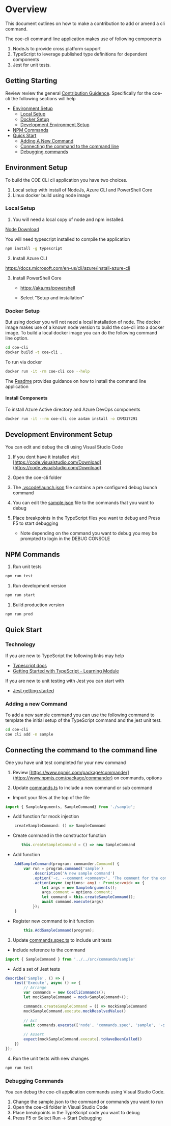 # Overview

This document outlines on how to make a contribution to add or amend a cli command. 

The coe-cli command line application makes use of following components

1. NodeJs to provide cross platform support
1. TypeScript to leverage published type definitions for dependent components
1. Jest for unit tests. 

## Getting Starting

Review review the general [Contribution Guidence](../CONTRIBUTING). Specifically for the coe-cli the following sections will help

- [Environment Setup](#environment-setup)
   - [Local Setup](#local-setup)
   - [Docker Setup](#docker-setup)
   - [Development Environment Setup](#development-environment-setup)
- [NPM Commands](#npm-commands)
- [Quick Start](#quick-start)
   - [Adding A New Command](#adding-a-new-command)
   - [Connecting the command to the command line](#connecting-the-command-to-the-command-line)
   - [Debugging commands](#debugging-commands)

## Environment Setup

To build the COE CLI cli application you have two choices.
1. Local setup with install of NodeJs, Azure CLI and PowerShell Core
2. Linux docker build using node image

### Local Setup

1. You will need a local copy of node and npm installed.

[Node Download](https://nodejs.org/en/download/)

You will need typescript installed to compile the application

```bash
npm install -g typescript
```

2. Install Azure CLI 

https://docs.microsoft.com/en-us/cli/azure/install-azure-cli

3. Install PowerShell Core

   - https://aka.ms/powershell 

   - Select "Setup and installation"

### Docker Setup

But using docker you will not need a local installation of node. The docker image makes use of a known node version to build the coe-cli into a docker image. To build a local docker image you can do the following command line option.

```bash
cd coe-cli
docker build -t coe-cli . 
```

To run via docker

```bash
docker run -it -rm coe-cli coe --help
```

The [Readme](./README#) provides guidance on how to install the command line application

#### Install Components

To install Azure Active directory and Azure DevOps components

 ```bash
docker run -it --rm coe-cli coe aa4am install -o CRM317291
```

## Development Environment Setup

You can edit and debug the cli using Visual Studio Code

1. If you dont have it installed visit [https://code.visualstudio.com/Download](https://code.visualstudio.com/Download)

1. Open the coe-cli folder

1. The [.vscode\launch.json](.vscode\launch.json) file contains a pre configured debug launch command

1. You can edit the [sample.json](sample.json) file to the commands that you want to debug

1. Place breakpoints in the TypeScript files you want to debug and Press F5 to start debugging

   - Note depending on the command you want to debug you mey be prompted to login in the DEBUG CONSOLE

## NPM Commands

1. Run unit tests

```bash
npm run test
```

1. Run development version

```bash
npm run start
```

1. Build production version

```bash
npm run prod
```

## Quick Start

### Technology

If you are new to TypeScript the following links may help
- [Typescript docs](https://www.typescriptlang.org/docs/)
- [Getting Started with TypeScript - Learning Module](https://docs.microsoft.com/en-us/learn/modules/typescript-get-started/)

If you are new to unit testing with Jest you can start with 
- [Jest getting started](https://jestjs.io/docs/getting-started)

### Adding a new Command

To add a new sample command you can use the following command to template the initial setup of the TypeScript command and the jest unit test. 

```bash
cd coe-cli
coe cli add -n sample
```

## Connecting the command to the command line

One you have unit test completed for your new command 

1. Review [https://www.npmjs.com/package/commander](https://www.npmjs.com/package/commander) on commands, options

1. Update [commands.ts](.\src\commands\commands.ts) to include a new command or sub command

- Import your files at the top of the file

```typescript
import { SampleArguments, SampleCommand} from './sample';
```

- Add function for mock injection

```typescript
    createSampleCommand: () => SampleCommand
```

- Create command in the constructor function

```typescript
       this.createSampleCommand = () => new SampleCommand
```

- Add function

```typescript
    AddSampleCommand(program: commander.Command) {
        var run = program.command('sample')
            .description('A new sample command')
            .option('-c, --comment <comment>', 'The comment for the command')
            .action(async (options: any) : Promise<void> => {
                let args = new SampleArguments();
                args.comment = options.comment;
                let command = this.createSampleCommand();
                await command.execute(args)
            });
    }
```

- Register new command to init function 

```typescript
        this.AddSampleCommand(program);
```

3. Update [commands.spec.ts](.\test\commands\commands.spec.ts) to include unit tests


- Include reference to the command

```typescript
import { SampleCommand } from '../../src/commands/sample'
```

- Add a set of Jest tests

```typescript
describe('Sample', () => {
    test('Execute', async () => {
        // Arrange
        var commands = new CoeCliCommands();
        let mockSampleCommand = mock<SampleCommand>(); 

        commands.createSampleCommand = () => mockSampleCommand
        mockSampleCommand.execute.mockResolvedValue()
        
        // Act
        await commands.execute(['node', 'commands.spec', 'sample', '-c', 'Some comment'])

        // Assert
        expect(mockSampleCommand.execute).toHaveBeenCalled()
    })
});
```

4. Run the unit tests with new changes

```bash
npm run test
```

### Debugging Commands

You can debug the coe-cli application commands using Visual Studio Code. 

1. Change the sample.json to the command or commands you want to run
1. Open the coe-cli folder in Visual Studio Code
1. Place breakpoints in the TypeScript code you want to debug
1. Press F5 or Select Run -> Start Debugging

